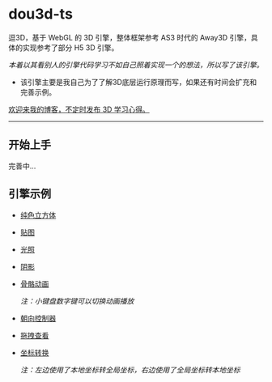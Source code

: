 # dou3d-ts

逗3D，基于 WebGL 的 3D 引擎，整体框架参考 AS3 时代的 Away3D 引擎，具体的实现参考了部分 H5 3D 引擎。

*本着以其看别人的引擎代码学习不如自己照着实现一个的想法，所以写了该引擎。*

* 该引擎主要是我自己为了了解3D底层运行原理而写，如果还有时间会扩充和完善示例。

[欢迎来我的博客，不定时发布 3D 学习心得。](https://www.cnblogs.com/hammerc/)

---

## 开始上手

完善中...

## 引擎示例

* [纯色立方体](https://hammerc.github.io/dou3d-ts/examples/index.html?demo=cube)

* [贴图](https://hammerc.github.io/dou3d-ts/examples/index.html?demo=texture)

* [光照](https://hammerc.github.io/dou3d-ts/examples/index.html?demo=light)

* [阴影](https://hammerc.github.io/dou3d-ts/examples/index.html?demo=shadow)

* [骨骼动画](https://hammerc.github.io/dou3d-ts/examples/index.html?demo=animation)

    *注：小键盘数字键可以切换动画播放*

* [朝向控制器](https://hammerc.github.io/dou3d-ts/examples/index.html?demo=lookAt)

* [拖拽查看](https://hammerc.github.io/dou3d-ts/examples/index.html?demo=hover)

* [坐标转换](https://hammerc.github.io/dou3d-ts/examples/index.html?demo=transform)

    *注：左边使用了本地坐标转全局坐标，右边使用了全局坐标转本地坐标*
